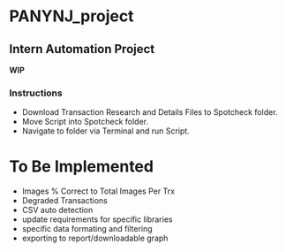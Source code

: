 # PANYNJ_project
## Intern Automation Project
**WIP**
### Instructions
- Download Transaction Research and Details Files to Spotcheck folder.
- Move Script into Spotcheck folder.
- Navigate to folder via Terminal and run Script.

# To Be Implemented
- Images % Correct to Total Images Per Trx
- Degraded Transactions
- CSV auto detection
- update requirements for specific libraries
- specific data formating and filtering
- exporting to report/downloadable graph


